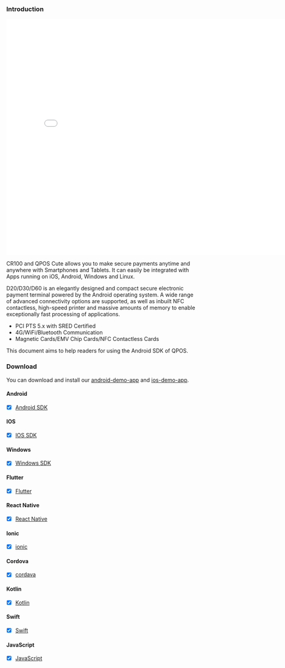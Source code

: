 ### Introduction

<iframe width="800" height="620" src="./products/productsGallery.html" frameborder="0"  scrolling="no" allowfullscreen></iframe>


CR100 and QPOS Cute allows you to make secure payments anytime and anywhere with Smartphones and Tablets.
It can easily be integrated with Apps running on iOS, Android, Windows and Linux.

D20/D30/D60 is an elegantly designed and compact secure electronic payment terminal powered by the Android operating system. A wide range of advanced connectivity options are supported, as well as inbuilt NFC contactless, high-speed printer and massive amounts of memory to enable exceptionally fast processing of applications.
- PCI PTS 5.x with SRED Certified
- 4G/WiFi/Bluetooth Communication
- Magnetic Cards/EMV Chip Cards/NFC Contactless Cards

This document aims to help readers for using the Android SDK of QPOS.

### Download
You can download and install our [android-demo-app](https://www.pgyer.com/6GtstDbT) and [ios-demo-app](http://d.maps9.com/posDemo).

<!-- tabs:start -->

#### **Android**

- [x] [Android SDK](https://github.com/DspreadOrg/android) 

#### **IOS**

- [x] [IOS SDK](https://github.com/DspreadOrg/ios)

#### **Windows**

- [x] [Windows SDK](https://github.com/DspreadOrg/windows)

#### **Flutter**

- [x] [Flutter](https://github.com/DspreadOrg/flutterDemo)

#### **React Native**

- [x] [React Native](https://github.com/DspreadOrg/react-native)
    
#### **Ionic**

- [x] [ionic](https://gitlab.com/dspread/ionic-demo)
    
#### **Cordova**

- [x] [cordava](https://github.com/DspreadOrg/cordova-plugin)

#### **Kotlin**

- [x] [Kotlin](https://github.com/DspreadOrg/kotlin) 

#### **Swift**

- [x] [Swift](https://github.com/DspreadOrg/ios/tree/Swift-Demo) 

#### **JavaScript**

- [x] [JavaScript](https://github.com/DspreadOrg/Web-js-Demo) 

<!-- tabs:end -->

